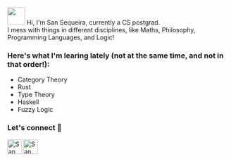 <img width="40px" src="https://github.com/TheDudeThatCode/TheDudeThatCode/blob/master/Assets/wave.gif" />
Hi, I'm San Sequeira, currently a CS postgrad.
<br>
I mess with things in different disciplines, like Maths, Philosophy, Programming Languages, and Logic!
<br>

### Here's what I'm learing lately (not at the same time, and not in that order!):
- Category Theory
- Rust
- Type Theory
- Haskell
- Fuzzy Logic


### Let's connect 🎉


<a href="https://www.linkedin.com/in/san-sequeira-3b366b1aa/">
    <img align="left" alt="San Sequeira | Linkedin" width="33px" src="https://github.com/TheDudeThatCode/TheDudeThatCode/blob/master/Assets/Linkedin.svg" />
 </a>
<a href="mailto:sanlukesqra@gmail.com">
    <img align="left" alt="San Sequeira | Gmail" width="33px" src="https://github.com/TheDudeThatCode/TheDudeThatCode/blob/master/Assets/Gmail.svg" />
</a>
